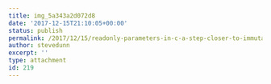 ```yaml
---
title: img_5a343a2d072d8
date: '2017-12-15T21:10:05+00:00'
status: publish
permalink: /2017/12/15/readonly-parameters-in-c-a-step-closer-to-immutability/img_5a343a2d072d8
author: stevedunn
excerpt: ''
type: attachment
id: 219
---
```

<!DOCTYPE html PUBLIC "-//W3C//DTD HTML 4.0 Transitional//EN" "http://www.w3.org/TR/REC-html40/loose.dtd">
<?xml encoding="UTF-8">
